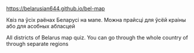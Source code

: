 https://belarusian644.github.io/bel-map

Квіз па ўсіх раёнах Беларусі на мапе. Можна прайсці для ўсёй краіны або для асобных абласцей

All districts of Belarus map quiz. You can go through the whole country of through separate regions
